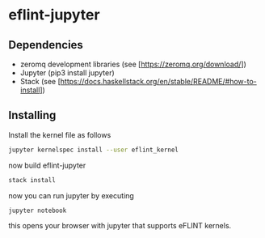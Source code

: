 # eflint-jupyter


## Dependencies
- zeromq development libraries (see [https://zeromq.org/download/])
- Jupyter (pip3 install jupyter)
- Stack (see [https://docs.haskellstack.org/en/stable/README/#how-to-install])

## Installing
Install the kernel file as follows
```sh
jupyter kernelspec install --user eflint_kernel
```
now build eflint-jupyter
```sh
stack install
```
now you can run jupyter by executing
```
jupyter notebook
```
this opens your browser with jupyter that supports eFLINT kernels.